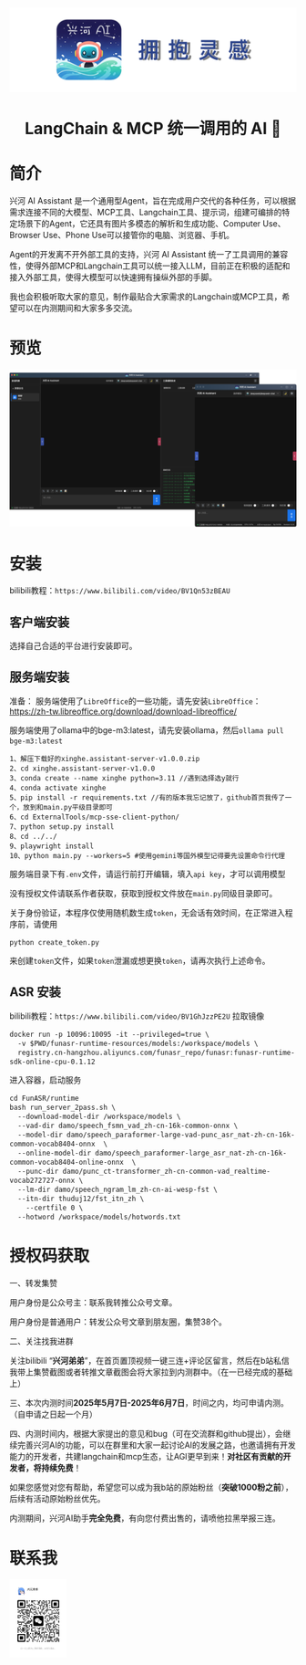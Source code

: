 <picture>
  <source media="(prefers-color-scheme: light)" srcset="标题.png">
  <img alt="" src="标题.png"  width="full">
</picture>
<h1 align="center">LangChain & MCP 统一调用的 AI 🤖</h1>



# 简介

兴河 AI Assistant 是一个通用型Agent，旨在完成用户交代的各种任务，可以根据需求连接不同的大模型、MCP工具、Langchain工具、提示词，组建可编排的特定场景下的Agent，它还具有图片多模态的解析和生成功能、Computer Use、Browser Use、Phone Use可以接管你的电脑、浏览器、手机。
    
Agent的开发离不开外部工具的支持，兴河 AI Assistant 统一了工具调用的兼容性，使得外部MCP和Langchain工具可以统一接入LLM，目前正在积极的适配和接入外部工具，使得大模型可以快速拥有操纵外部的手脚。
    
我也会积极听取大家的意见，制作最贴合大家需求的Langchain或MCP工具，希望可以在内测期间和大家多多交流。


# 预览

<picture>
  <source media="(prefers-color-scheme: light)" srcset="组合.png">
  <img alt="" src="组合.png"  width="full">
</picture>

# 安装
bilibili教程：`https://www.bilibili.com/video/BV1Qn53zBEAU`
## 客户端安装
选择自己合适的平台进行安装即可。
## 服务端安装
准备：
服务端使用了`LibreOffice`的一些功能，请先安装`LibreOffice`：https://zh-tw.libreoffice.org/download/download-libreoffice/

服务端使用了ollama中的bge-m3:latest，请先安装ollama，然后`ollama pull bge-m3:latest`
```shell
1、解压下载好的xinghe.assistant-server-v1.0.0.zip
2、cd xinghe.assistant-server-v1.0.0
3、conda create --name xinghe python=3.11 //遇到选择选y就行
4、conda activate xinghe
5、pip install -r requirements.txt //有的版本我忘记放了，github首页我传了一个，放到和main.py平级目录即可
6、cd ExternalTools/mcp-sse-client-python/
7、python setup.py install
8、cd ../../
9、playwright install
10、python main.py --workers=5 #使用gemini等国外模型记得要先设置命令行代理
```

服务端目录下有`.env`文件，请运行前打开编辑，填入`api key`，才可以调用模型

没有授权文件请联系作者获取，获取到授权文件放在`main.py`同级目录即可。

关于身份验证，本程序仅使用随机数生成`token`，无会话有效时间，在正常进入程序前，请使用
```
python create_token.py
```
来创建`token`文件，如果`token`泄漏或想更换`token`，请再次执行上述命令。

## ASR 安装
bilibili教程：`https://www.bilibili.com/video/BV1GhJzzPE2U`
拉取镜像
```shell
docker run -p 10096:10095 -it --privileged=true \
  -v $PWD/funasr-runtime-resources/models:/workspace/models \
  registry.cn-hangzhou.aliyuncs.com/funasr_repo/funasr:funasr-runtime-sdk-online-cpu-0.1.12
```
进入容器，启动服务
```shell
cd FunASR/runtime
bash run_server_2pass.sh \
  --download-model-dir /workspace/models \
  --vad-dir damo/speech_fsmn_vad_zh-cn-16k-common-onnx \
  --model-dir damo/speech_paraformer-large-vad-punc_asr_nat-zh-cn-16k-common-vocab8404-onnx  \
  --online-model-dir damo/speech_paraformer-large_asr_nat-zh-cn-16k-common-vocab8404-online-onnx  \
  --punc-dir damo/punc_ct-transformer_zh-cn-common-vad_realtime-vocab272727-onnx \
  --lm-dir damo/speech_ngram_lm_zh-cn-ai-wesp-fst \
  --itn-dir thuduj12/fst_itn_zh \
    --certfile 0 \
  --hotword /workspace/models/hotwords.txt
```


# 授权码获取

一、转发集赞

用户身份是公众号主：联系我转推公众号文章。

用户身份是普通用户：转发公众号文章到朋友圈，集赞38个。



二、关注找我进群

关注bilibili “**兴河弟弟**”，在首页置顶视频一键三连+评论区留言，然后在b站私信我带上集赞截图或者转推文章截图会将大家拉到内测群中。（在一已经完成的基础上）


三、本次内测时间**2025年5月7日-2025年6月7日**，时间之内，均可申请内测。（自申请之日起一个月）


四、内测时间内，根据大家提出的意见和bug（可在交流群和github提出），会继续完善兴河AI的功能，可以在群里和大家一起讨论AI的发展之路，也邀请拥有开发能力的开发者，共建langchain和mcp生态，让AGI更早到来！**对社区有贡献的开发者，将持续免费**！


如果您感觉对您有帮助，希望您可以成为我b站的原始粉丝（**突破1000粉之前**），后续有活动原始粉丝优先。


内测期间，兴河AI助手**完全免费**，有向您付费出售的，请喷他拉黑举报三连。



# 联系我

<picture>
  <source media="(prefers-color-scheme: light)" srcset="二维码.jpg">
  <img alt="" src="二维码.jpg"  width="20%">
</picture>
